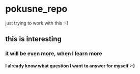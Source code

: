 # pokusne_repo
just trying to work with this :-)
## this is interesting
### it will be even more, when I learn more
#### I already know what question I want to answer for myself :-)
